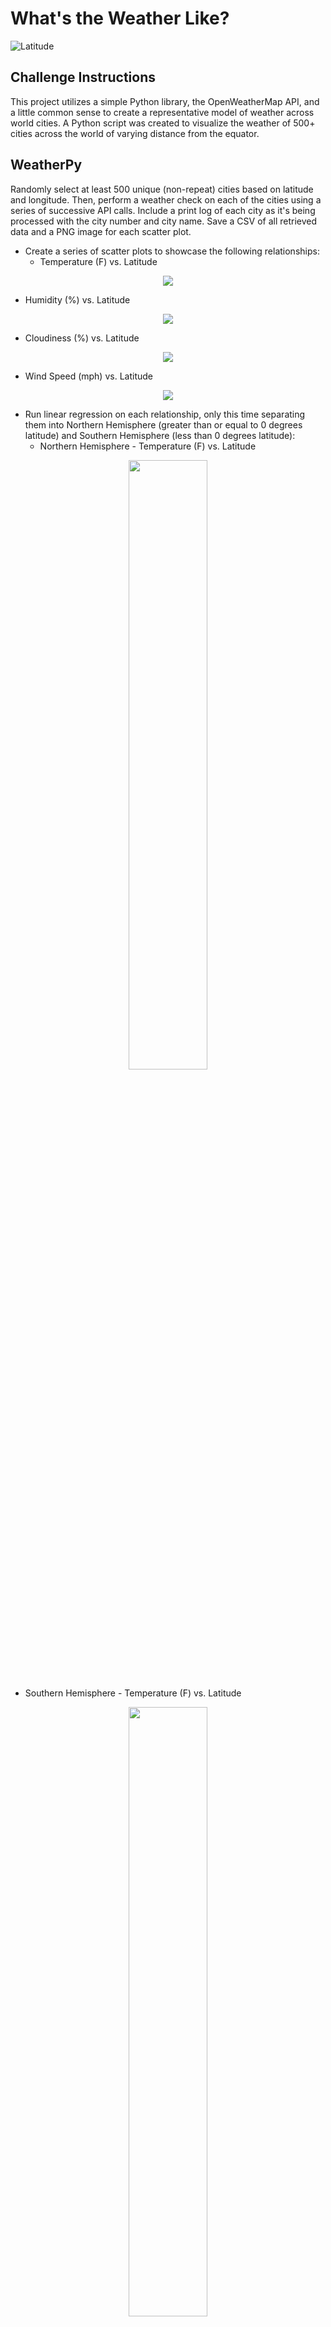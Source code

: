 # What's the Weather Like?
![Latitude](https://upload.wikimedia.org/wikipedia/commons/thumb/5/56/World_map_longlat.svg/550px-World_map_longlat.svg.png)

## Challenge Instructions 
This project utilizes a simple Python library, the OpenWeatherMap API, and a little common sense to create a representative model of weather across world cities. A Python script was created to visualize the weather of 500+ cities across the world of varying distance from the equator.

## WeatherPy
Randomly select at least 500 unique (non-repeat) cities based on latitude and longitude. Then, perform a weather check on each of the cities using a series of successive API calls. Include a print log of each city as it's being processed with the city number and city name. Save a CSV of all retrieved data and a PNG image for each scatter plot.
- Create a series of scatter plots to showcase the following relationships:
  - Temperature (F) vs. Latitude
<p align="center">
  <img src="https://github.com/Jiuhe2020/python-api-challenge/blob/master/output_data/Fig1.png">
</p>

  - Humidity (%) vs. Latitude
<p align="center">
  <img src="https://github.com/Jiuhe2020/python-api-challenge/blob/master/output_data/Fig2.png">
</p>

  - Cloudiness (%) vs. Latitude
<p align="center">
  <img src="https://github.com/Jiuhe2020/python-api-challenge/blob/master/output_data/Fig3.png">
</p>

  - Wind Speed (mph) vs. Latitude
<p align="center">
  <img src="https://github.com/Jiuhe2020/python-api-challenge/blob/master/output_data/Fig4.png">
</p>

- Run linear regression on each relationship, only this time separating them into Northern Hemisphere (greater than or equal to 0 degrees latitude) and Southern Hemisphere (less than 0 degrees latitude):
  - Northern Hemisphere - Temperature (F) vs. Latitude
<p align="center">
  <img src="https://github.com/Jiuhe2020/python-api-challenge/blob/master/images/Northern_Temp_Lat.png" height="50%" width="50%">
</p>

  - Southern Hemisphere - Temperature (F) vs. Latitude
<p align="center">
  <img src="https://github.com/Jiuhe2020/python-api-challenge/blob/master/images/Southern_Temp_Lat.png" height="50%" width="50%">
</p>

  - Northern Hemisphere - Humidity (%) vs. Latitude
<p align="center">
  <img src="https://github.com/Jiuhe2020/python-api-challenge/blob/master/images/Northern_Humidity_Lat.png" height="50%" width="50%">
</p>

  - Southern Hemisphere - Humidity (%) vs. Latitude
<p align="center">
  <img src="https://github.com/Jiuhe2020/python-api-challenge/blob/master/images/Southern_Humidity_Lat.png" height="50%" width="50%">
</p>

  - Northern Hemisphere - Cloudiness (%) vs. Latitude
<p align="center">
  <img src="https://github.com/Jiuhe2020/python-api-challenge/blob/master/images/Northern_Cloud_Lat.png" height="50%" width="50%">
</p>

  - Southern Hemisphere - Cloudiness (%) vs. Latitude
<p align="center">
  <img src="https://github.com/Jiuhe2020/python-api-challenge/blob/master/images/Southern_Cloud_Lat.png" height="50%" width="50%">
</p>

  - Northern Hemisphere - Wind Speed (mph) vs. Latitude
<p align="center">
  <img src="https://github.com/Jiuhe2020/python-api-challenge/blob/master/images/Northern_Wind_Lat.png" height="50%" width="50%">
</p>

  - Southern Hemisphere - Wind Speed (mph) vs. Latitude
<p align="center">
  <img src="https://github.com/Jiuhe2020/python-api-challenge/blob/master/images/Southern_Wind_Lat.png" height="50%" width="50%">
</p>

 - To optimize the code, write a function that creates the linear regression plots.
## VacationPy
Use jupyter-gmaps and the Google Places API to plan future vacations based on preferred weather conditions.
- Create a heat map that displays the humidity for every city from WeatherPy.
- Narrow down the DataFrame to find the ideal weather condition. For example:
  - A max temperature lower than 80 degrees but higher than 70
  - Wind speed less than 10 mph
  - Zero cloudiness
  - Humidity lower than 70 but higher than 40
  - Drop any rows that don't contain all three conditions. You want to be sure the weather is ideal
<p align="center">
  <img src="https://github.com/Jiuhe2020/python-api-challenge/blob/master/images/City_List.png" height="50%" width="50%">
</p>

- Using Google Places API to find the first hotel for each city located within 5000 meters of the filtered coordinates.
<p align="center">
  <img src="https://github.com/Jiuhe2020/python-api-challenge/blob/master/images/Hotel_List.png" height="50%" width="50%">
</p>

- Plot the hotels on top of the humidity heatmap with each pin containing the <b>Hotel Name</b>, <b>City</b> and <b>Country</b>.

## List of Content
1. Weather.ipynb: using the OpenWeatherMap API to visualize the weather of over 500 cities across the world
2. VacationPy.ipynb: searching for the most ideal vacation destination(s) with preferred weather conditions

---
### Copyright
Jiuhe Zhu © 2020. All Rights Reserved.

